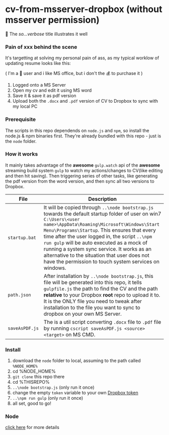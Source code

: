 # cv-from-msserver-dropbox (without msserver permission)

🔄 The *so...verbose* title illustrates it well

### Pain of xxx behind the scene

It's targetting at solving my personal pain of ass, as my typical worklow of updating resume looks like this:

( I'm a 🍎 user and i like MS office, but i don't the 💰 to purchase it )

1. Logged onto a MS Server
2. Open my cv and edit it using MS word
3. Save it & save it as pdf version
4. Upload both the `.docx` and `.pdf` version of CV to Dropbox to sync with my local PC

### Prerequisite

The scripts in this repo dependends on `node.js` and `npm`, so install the node.js & npm binaries first. They're already bundled with this repo - just is the `node` folder.

### How it works

It mainly takes advantage of the **awesome** `gulp.watch` api of the **awesome** streaming build system `gulp` to watch my actions/changes to CV(like editing and then hit saving). Then triggering series of other tasks, like generating the pdf version from the word version, and then sync all two versions to Dropbox.

| File | Description |
| --- | --- |
| `startup.bat` | It will be copied through `..\node bootstrap.js` towards the default startup folder of user on win7 `C:\Users\<user name>\AppData\Roaming\Microsoft\Windows\Start Menu\Programs\Startup`. This ensures that every time after the user logged in, the script `..\npm run gulp` will be auto executed as a mock of running a system sync service. It works as an alternative to the situation that user does not have the permission to touch system services on windows. |
| `path.json`   | After installation by `..\node bootstrap.js`, this file will be generated into this repo, it tells `gulpfile.js` the path to find the CV and the path **relative** to your Dropbox **root** repo to upload it to. It is the ONLY file you need to tweak after installation to the file you want to sync to dropbox on your own MS Server. |
| `saveAsPDF.js`| The  is a util script converting `.docx` file to `.pdf` file by running `cscript saveAsPDF.js <source> <target>` on MS CMD. |

### Install

1. download the `node` folder to local, assuming to the path called `%NODE_HOME%`
2. cd %NODE_HOME%
3. `git clone` this repo there
4. cd %THISREPO%
5. `..\node bootstrap.js` (only run it once)
6. change the empty `token` variable to your own [Dropbox token](https://www.dropbox.com/developers/reference/oauth-guide)
7. `..\npm run gulp` (only run it once)
8. all set, good to go!

### Node
[click here](/node) for more details
